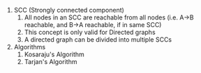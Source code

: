 1. SCC (Strongly connected component)
    1. All nodes in an SCC are reachable from all nodes (i.e. A->B reachable, and B->A reachable, if in same SCC)
    2. This concept is only valid for Directed graphs
    3. A directed graph can be divided into multiple SCCs
2. Algorithms
    1. Kosaraju's Algorithm
    2. Tarjan's Algorithm
  
  
